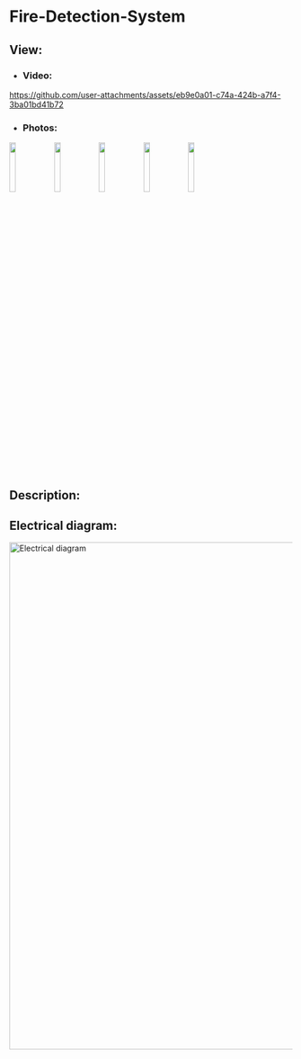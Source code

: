 # Fire-Detection-System
## View:
- ### Video:


https://github.com/user-attachments/assets/eb9e0a01-c74a-424b-a7f4-3ba01bd41b72


- ### Photos:
<img src="https://github.com/user-attachments/assets/6488e4da-5b37-48d6-8eae-b4324ced96be" width="15%"></img> 
<img src="https://github.com/user-attachments/assets/c5e0d2e0-fb81-4a64-8487-79a001bb3218" width="15%"></img> 
<img src="https://github.com/user-attachments/assets/a5b16994-3098-41de-a762-2e83be8e2247" width="15%"></img> 
<img src="https://github.com/user-attachments/assets/45ecedb3-f161-4676-9b5b-75babf77064a" width="15%"></img>
<img src="https://github.com/user-attachments/assets/7e94e1fc-8e90-4af9-aafb-625ea394c0aa" width="15%"></img> 

## Description:
## Electrical diagram:
<img width="902" alt="Electrical diagram" src="https://github.com/user-attachments/assets/1880fa60-6480-4ad0-aa2c-f4179d125edc">
